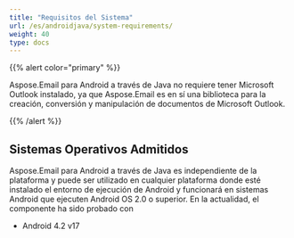 ```yaml
---
title: "Requisitos del Sistema"
url: /es/androidjava/system-requirements/
weight: 40
type: docs
---
```


{{% alert color="primary" %}} 

Aspose.Email para Android a través de Java no requiere tener Microsoft Outlook instalado, ya que Aspose.Email es en sí una biblioteca para la creación, conversión y manipulación de documentos de Microsoft Outlook.

{{% /alert %}} 
## **Sistemas Operativos Admitidos**
Aspose.Email para Android a través de Java es independiente de la plataforma y puede ser utilizado en cualquier plataforma donde esté instalado el entorno de ejecución de Android y funcionará en sistemas Android que ejecuten Android OS 2.0 o superior. En la actualidad, el componente ha sido probado con

- Android 4.2 v17